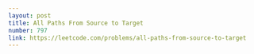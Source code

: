 ```yaml
---
layout: post
title: All Paths From Source to Target
number: 797
link: https://leetcode.com/problems/all-paths-from-source-to-target
---
```

